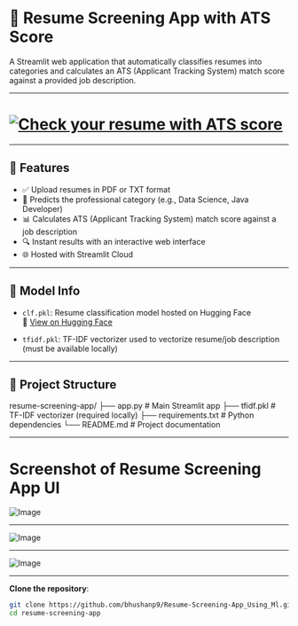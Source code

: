 # 📄 Resume Screening App with ATS Score

A Streamlit web application that automatically classifies resumes into categories and calculates an ATS (Applicant Tracking System) match score against a provided job description.

---

# [![Check your resume with ATS score](https://img.shields.io/badge/🚀%20Check%20your%20resume%20with%20ATS%20score-Click%20Here-brightgreen?style=for-the-badge)](https://resume-screening-appusingml-ayf7aznmszhvd9pbqxcuih.streamlit.app/)

---

## 🚀 Features

- ✅ Upload resumes in PDF or TXT format
- 🧠 Predicts the professional category (e.g., Data Science, Java Developer)
- 📊 Calculates ATS (Applicant Tracking System) match score against a job description
- 🔍 Instant results with an interactive web interface
- 🌐 Hosted with Streamlit Cloud

---

## 🧠 Model Info

- `clf.pkl`: Resume classification model hosted on Hugging Face  
  🔗 [View on Hugging Face](https://huggingface.co/bhushanp9/Movie-recommender-system/resolve/main/clf.pkl)

- `tfidf.pkl`: TF-IDF vectorizer used to vectorize resume/job description (must be available locally)

---

## 📁 Project Structure

resume-screening-app/
├── app.py # Main Streamlit app
├── tfidf.pkl # TF-IDF vectorizer (required locally)
├── requirements.txt # Python dependencies
└── README.md # Project documentation

---
# Screenshot of Resume Screening App UI

![Image](https://github.com/user-attachments/assets/98efc075-7d6d-4ab7-b478-bc22df4ef7af)

---

![Image](https://github.com/user-attachments/assets/4cd49764-58f4-427d-b058-f8bdbff70d13)

---

![Image](https://github.com/user-attachments/assets/f69eabe5-d80c-4be5-b02a-e942c15c16f9)

---
 
 **Clone the repository**:

```bash
git clone https://github.com/bhushanp9/Resume-Screening-App_Using_Ml.git
cd resume-screening-app

